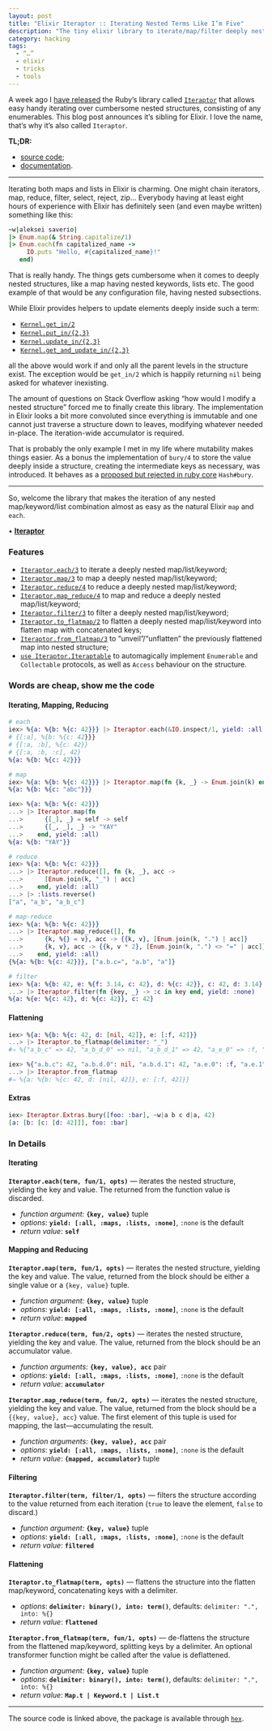 ```yaml
---
layout: post
title: "Elixir Iteraptor :: Iterating Nested Terms Like I’m Five"
description: "The tiny elixir library to iterate/map/filter deeply nested structures in Elixir"
category: hacking
tags:
  - “…”
  - elixir
  - tricks
  - tools
---
```


A week ago I [have released](http://rocket-science.ru/hacking/2018/03/29/iteraptor-for-the-rescue)
the Ruby’s library called [`Iteraptor`](https://github.com/am-kantox/iteraptor)
that allows easy handy iterating over cumbersome nested structures, consisting
of any enumerables. This blog post announces it’s sibling for Elixir.
I love the name, that’s why it’s also called `Iteraptor`.

**TL;DR:**

- [source code](https://github.com/am-kantox/elixir-iteraptor);
- [documentation](https://hexdocs.pm/iteraptor/Iteraptor.html).

---

Iterating both maps and lists in Elixir is charming. One might chain iterators,
map, reduce, filter, select, reject, zip... Everybody having at least eight
hours of experience with Elixir has definitely seen (and even maybe written)
something like this:

```ruby
~w|aleksei saverio|
|> Enum.map(& String.capitalize/1)
|> Enum.each(fn capitalized_name ->
     IO.puts "Hello, #{capitalized_name}!"
   end)
```

That is really handy. The things gets cumbersome when it comes to deeply nested
structures, like a map having nested keywords, lists etc. The good example of
that would be any configuration file, having nested subsections.

While Elixir provides helpers to update elements deeply inside such a term:

- [`Kernel.get_in/2`](https://hexdocs.pm/elixir/Kernel.html#get_in/2)
- [`Kernel.put_in/{2,3}`](https://hexdocs.pm/elixir/Kernel.html#put_in/2)
- [`Kernel.update_in/{2,3}`](https://hexdocs.pm/elixir/Kernel.html#update_in/2)
- [`Kernel.get_and_update_in/{2,3}`](https://hexdocs.pm/elixir/Kernel.html#get_and_update_in/2)

all the above would work if and only all the parent levels in the structure exist.
The exception would be `get_in/2` which is happily returning `nil` being asked
for whatever inexisting.

The amount of questions on Stack Overflow asking “how would I modify a nested
structure” forced me to finally create this library. The implementation in Elixir
looks a bit more convoluted since everything is immutable and one cannot just
traverse a structure down to leaves, modifying whatever needed in-place.
The iteration-wide accumulator is required.

That is probably the only example I met in my life where mutability makes things
easier. As a bonus the implementation of `bury/4` to store the value deeply inside
a structure, creating the intermediate keys as necessary, was introduced.
It behaves as a [proposed but rejected in ruby core](https://bugs.ruby-lang.org/issues/11747)
`Hash#bury`.

---

So, welcome the library that makes the iteration of any nested map/keyword/list
combination almost as easy as the natural Elixir `map` and `each`.

• [**Iteraptor**](https://github.com/am-kantox/elixir-iteraptor)

### Features

* [`Iteraptor.each/3`](https://hexdocs.pm/iteraptor/Iteraptor.html#each/3)
  to iterate a deeply nested map/list/keyword;
* [`Iteraptor.map/3`](https://hexdocs.pm/iteraptor/Iteraptor.html#map/3)
  to map a deeply nested map/list/keyword;
* [`Iteraptor.reduce/4`](https://hexdocs.pm/iteraptor/Iteraptor.html#reduce/4)
  to reduce a deeply nested map/list/keyword;
* [`Iteraptor.map_reduce/4`](https://hexdocs.pm/iteraptor/Iteraptor.html#map_reduce/4)
  to map and reduce a deeply nested map/list/keyword;
* [`Iteraptor.filter/3`](https://hexdocs.pm/iteraptor/Iteraptor.html#filter/3)
  to filter a deeply nested map/list/keyword;
* [`Iteraptor.to_flatmap/2`](https://hexdocs.pm/iteraptor/Iteraptor.html#to_flatmap/2)
  to flatten a deeply nested map/list/keyword into
  flatten map with concatenated keys;
* [`Iteraptor.from_flatmap/3`](https://hexdocs.pm/iteraptor/Iteraptor.html#from_flatmap/3)
  to “unveil”/“unflatten” the previously flattened map into nested structure;
* [`use Iteraptor.Iteraptable`](https://hexdocs.pm/iteraptor/Iteraptor.Iteraptable.html)
  to automagically implement `Enumerable` and `Collectable` protocols, as well as
  `Access` behaviour on the structure.

### Words are cheap, show me the code

#### Iterating, Mapping, Reducing

```elixir
# each
iex> %{a: %{b: %{c: 42}}} |> Iteraptor.each(&IO.inspect/1, yield: :all)
# {[:a], %{b: %{c: 42}}}
# {[:a, :b], %{c: 42}}
# {[:a, :b, :c], 42}
%{a: %{b: %{c: 42}}}

# map
iex> %{a: %{b: %{c: 42}}} |> Iteraptor.map(fn {k, _} -> Enum.join(k) end)
%{a: %{b: %{c: "abc"}}}

iex> %{a: %{b: %{c: 42}}}
...> |> Iteraptor.map(fn
...>      {[_], _} = self -> self
...>      {[_, _], _} -> "YAY"
...>    end, yield: :all)
%{a: %{b: "YAY"}}

# reduce
iex> %{a: %{b: %{c: 42}}}
...> |> Iteraptor.reduce([], fn {k, _}, acc ->
...>      [Enum.join(k, "_") | acc]
...>    end, yield: :all)
...> |> :lists.reverse()
["a", "a_b", "a_b_c"]

# map-reduce
iex> %{a: %{b: %{c: 42}}}
...> |> Iteraptor.map_reduce([], fn
...>      {k, %{} = v}, acc -> {{k, v}, [Enum.join(k, ".") | acc]}
...>      {k, v}, acc -> {{k, v * 2}, [Enum.join(k, ".") <> "=" | acc]}
...>    end, yield: :all)
{%{a: %{b: %{c: 42}}}, ["a.b.c=", "a.b", "a"]}

# filter
iex> %{a: %{b: 42, e: %{f: 3.14, c: 42}, d: %{c: 42}}, c: 42, d: 3.14}
...> |> Iteraptor.filter(fn {key, _} -> :c in key end, yield: :none)
%{a: %{e: %{c: 42}, d: %{c: 42}}, c: 42}
```

#### Flattening

```elixir
iex> %{a: %{b: %{c: 42, d: [nil, 42]}, e: [:f, 42]}}
...> |> Iteraptor.to_flatmap(delimiter: "_")
#⇒ %{"a_b_c" => 42, "a_b_d_0" => nil, "a_b_d_1" => 42, "a_e_0" => :f, "a_e_1" => 42}

iex> %{"a.b.c": 42, "a.b.d.0": nil, "a.b.d.1": 42, "a.e.0": :f, "a.e.1": 42}
...> |> Iteraptor.from_flatmap
#⇒ %{a: %{b: %{c: 42, d: [nil, 42]}, e: [:f, 42]}}
```

#### Extras

```elixir
iex> Iteraptor.Extras.bury([foo: :bar], ~w|a b c d|a, 42)
[a: [b: [c: [d: 42]]], foo: :bar]
```

### In Details

#### Iterating

**`Iteraptor.each(term, fun/1, opts)`** — iterates the nested structure, yielding
the key and value. The returned from the function value is discarded.

- _function argument:_ **`{key, value}`** tuple
- _options_: **`yield: [:all, :maps, :lists, :none]`**, `:none` is the default
- _return value_: **`self`**

#### Mapping and Reducing

**`Iteraptor.map(term, fun/1, opts)`** — iterates the nested structure,
yielding the key and value. The value, returned from the block
should be either a single value or a `{key, value}` tuple.

- _function argument:_ **`{key, value}`** tuple
- _options_: **`yield: [:all, :maps, :lists, :none]`**, `:none` is the default
- _return value_: **`mapped`**

**`Iteraptor.reduce(term, fun/2, opts)`** — iterates the nested structure,
yielding the key and value. The value, returned from the block
should be an accumulator value.

- _function arguments:_ **`{key, value}, acc`** pair
- _options_: **`yield: [:all, :maps, :lists, :none]`**, `:none` is the default
- _return value_: **`accumulator`**

**`Iteraptor.map_reduce(term, fun/2, opts)`** — iterates the nested structure,
yielding the key and value. The value, returned from the block
should be a `{{key, value}, acc}` value. The first element of this tuple is
used for mapping, the last—accumulating the result.

- _function arguments:_ **`{key, value}, acc`** pair
- _options_: **`yield: [:all, :maps, :lists, :none]`**, `:none` is the default
- _return value_: **`{mapped, accumulator}`** tuple

#### Filtering

**`Iteraptor.filter(term, filter/1, opts)`** — filters the structure
according to the value returned from each iteration (`true` to leave
the element, `false` to discard.)

- _function argument:_ **`{key, value}`** tuple
- _options_: **`yield: [:all, :maps, :lists, :none]`**, `:none` is the default
- _return value_: **`filtered`**

#### Flattening

**`Iteraptor.to_flatmap(term, opts)`** — flattens the structure into
the flatten map/keyword, concatenating keys with a delimiter.

- _options_: **`delimiter: binary(), into: term()`**,
  defaults: `delimiter: ".", into: %{}`
- _return value_: **`flattened`**

**`Iteraptor.from_flatmap(term, fun/1, opts)`** — de-flattens the structure from
the flattened map/keyword, splitting keys by a delimiter. An optional transformer
function might be called after the value is deflattened.

- _function argument:_ **`{key, value}`** tuple
- _options_: **`delimiter: binary(), into: term()`**,
  defaults: `delimiter: ".", into: %{}`
- _return value_: **`Map.t | Keyword.t | List.t`**

---

The source code is linked above, the package is available through
[`hex`](https://hex.pm/packages/iteraptor).
